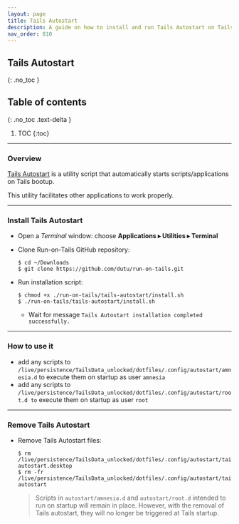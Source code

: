 ```yaml
---
layout: page
title: Tails Autostart
description: A guide on how to install and run Tails Autostart on Tails
nav_order: 810
---
```


## Tails Autostart
{: .no_toc }

## Table of contents
{: .no_toc .text-delta }

1. TOC
{:toc}

---
### Overview

[Tails Autostart] is a utility script that automatically starts scripts/applications on Tails bootup.

This utility facilitates other applications to work properly.


---
### Install Tails Autostart

* Open a _Terminal_ window:  choose **Applications ▸ Utilities ▸ Terminal**


* Clone Run-on-Tails GitHub repository:  
  ```shell
  $ cd ~/Downloads
  $ git clone https://github.com/dutu/run-on-tails.git
  ```

* Run installation script:
  ```shell
  $ chmod +x ./run-on-tails/tails-autostart/install.sh
  $ ./run-on-tails/tails-autostart/install.sh
  ```
  * Wait for message `Tails Autostart installation completed successfully.`

---
### How to use it

* add any scripts to `/live/persistence/TailsData_unlocked/dotfiles/.config/autostart/amnesia.d` to execute them on startup as user `amnesia`
* add any scripts to `/live/persistence/TailsData_unlocked/dotfiles/.config/autostart/root.d to` execute them on startup as user `root`


---
### Remove Tails Autostart

* Remove Tails Autostart files:
  ```shell
  $ rm /live/persistence/TailsData_unlocked/dotfiles/.config/autostart/tails-autostart.desktop
  $ rm -fr /live/persistence/TailsData_unlocked/dotfiles/.config/autostart/tails-autostart
  ```
  > Scripts in `autostart/amnesia.d` and `autostart/root.d` intended to run on startup will remain in place. However, with the removal of Tails autostart, they will no longer be triggered at Tails startup.  


[Tails Autostart]: https://github.com/dutu/tails-autostart
